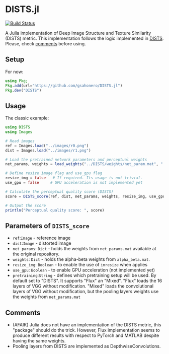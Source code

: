 # DISTS.jl
[![Build Status](https://github.com/gsahonero/DISTS.jl/actions/workflows/CI.yml/badge.svg?branch=master)](https://github.com/gsahonero/DISTS.jl/actions/workflows/CI.yml?query=branch%3Amaster)

A Julia implementation of Deep Image Structure and Texture Similarity (DISTS) metric. This implementation follows the logic implemented in [DISTS](https://github.com/dingkeyan93/DISTS/tree/master). Please, check [comments](#comments) before using.

## Setup
For now: 

```julia
using Pkg;
Pkg.add(url="https://github.com/gsahonero/DISTS.jl")
Pkg.dev("DISTS")
```

## Usage

The classic example: 

```julia
using DISTS
using Images

# Read images
ref = Images.load("../images/r0.png")
dist = Images.load("../images/r1.png")

# Load the pretrained network parameters and perceptual weights
net_params, weights = load_weights("../DISTS/weights/net_param.mat", "../DISTS/weights/alpha_beta.mat")

# Define resize image flag and use_gpu flag
resize_img = false   # If required. Its usage is not trivial.
use_gpu = false     # GPU acceleration is not implemented yet

# Calculate the perceptual quality score (DISTS)
score = DISTS_score(ref, dist, net_params, weights, resize_img, use_gpu; pretraining = "DISTS")

# Output the score
println("Perceptual quality score: ", score)
```

## Parameters of `DISTS_score`
- `ref`:`Image` - reference image
- `dist`:`Image` - distorted image
- `net_params`: `Dict` - holds the weights from `net_params.mat` available at the original repository.
- `weights`: `Dict` - holds the alpha-beta weights from `alpha_beta.mat`.
- `resize_img`: `Boolean` - to enable the use of `imresize` when applies
- `use_gpu`: `Boolean` - to enable GPU acceleration (not implemented yet)
- `pretraining`:`String` - defines which pretraining setup will be used. By default set to "DISTS". It supports "Flux" an "Mixed". "Flux" loads the 16 layers of VGG without modification. "Mixed" loads the convolutional layers of VGG without modification, but the pooling layers weights use the weights from `net_params.mat`

## Comments
- (AFAIK) Julia does not have an implementation of the DISTS metric, this "package" should do the trick. However, Flux implementation seems to produce different results with respect to PyTorch and MATLAB despite having the same weights.
- Pooling layers from DISTS are implemented as DepthwiseConvolutions.